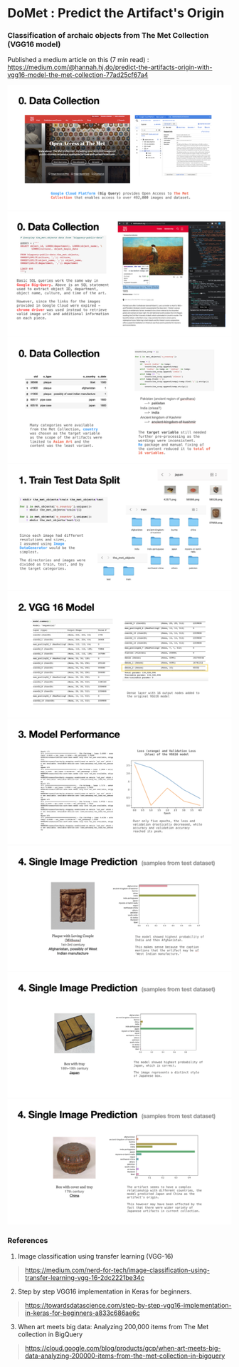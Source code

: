 # DoMet : Predict the Artifact's Origin
### Classification of archaic objects from The Met Collection (VGG16 model)
Published a medium article on this (7 min read) : <br/>
https://medium.com/@hannah.hj.do/predict-the-artifacts-origin-with-vgg16-model-the-met-collection-77ad25cf67a4


<img src="/ppt/0.jpg?raw=true">

<img src="/ppt/1.jpg?raw=true">

<img src="/ppt/2.jpg?raw=true">

<img src="/ppt/3.jpg?raw=true">

<img src="/ppt/4.jpg?raw=true">

<img src="/ppt/5.jpg?raw=true">

<img src="/ppt/6.jpg?raw=true">

<img src="/ppt/7.jpg?raw=true">

<img src="/ppt/8.jpg?raw=true">

### References

1. Image classification using transfer learning (VGG-16) 
> https://medium.com/nerd-for-tech/image-classification-using-transfer-learning-vgg-16-2dc2221be34c
 
2. Step by step VGG16 implementation in Keras for beginners. 
>  https://towardsdatascience.com/step-by-step-vgg16-implementation-in-keras-for-beginners-a833c686ae6c

3. When art meets big data: Analyzing 200,000 items from The Met
collection in BigQuery 
> https://cloud.google.com/blog/products/gcp/when-art-meets-big-data-analyzing-200000-items-from-the-met-collection-in-bigquery
